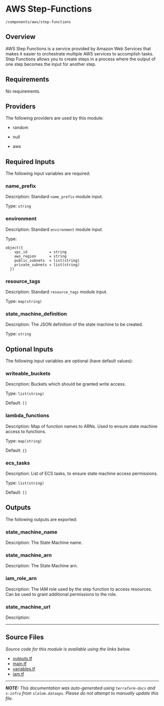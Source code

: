 
# AWS Step-Functions

`/components/aws/step-functions`

## Overview


AWS Step Functions is a service provided by Amazon Web Services that makes it easier to orchestrate multiple AWS services
to accomplish tasks. Step Functions allows you to create steps in a process where the output of one step becomes the input
for another step.

## Requirements

No requirements.

## Providers

The following providers are used by this module:

- random

- null

- aws

## Required Inputs

The following input variables are required:

### name\_prefix

Description: Standard `name_prefix` module input.

Type: `string`

### environment

Description: Standard `environment` module input.

Type:

```hcl
object({
    vpc_id          = string
    aws_region      = string
    public_subnets  = list(string)
    private_subnets = list(string)
  })
```

### resource\_tags

Description: Standard `resource_tags` module input.

Type: `map(string)`

### state\_machine\_definition

Description: The JSON definition of the state machine to be created.

Type: `string`

## Optional Inputs

The following input variables are optional (have default values):

### writeable\_buckets

Description: Buckets which should be granted write access.

Type: `list(string)`

Default: `[]`

### lambda\_functions

Description: Map of function names to ARNs. Used to ensure state machine access to functions.

Type: `map(string)`

Default: `{}`

### ecs\_tasks

Description: List of ECS tasks, to ensure state machine access permissions.

Type: `list(string)`

Default: `[]`

## Outputs

The following outputs are exported:

### state\_machine\_name

Description: The State Machine name.

### state\_machine\_arn

Description: The State Machine arn.

### iam\_role\_arn

Description: The IAM role used by the step function to access resources. Can be used to grant
additional permissions to the role.

### state\_machine\_url

Description:

---------------------

## Source Files

_Source code for this module is available using the links below._

* [outputs.tf](https://github.com/slalom-ggp/dataops-infra/tree/main//components/aws/step-functions/outputs.tf)
* [main.tf](https://github.com/slalom-ggp/dataops-infra/tree/main//components/aws/step-functions/main.tf)
* [variables.tf](https://github.com/slalom-ggp/dataops-infra/tree/main//components/aws/step-functions/variables.tf)
* [iam.tf](https://github.com/slalom-ggp/dataops-infra/tree/main//components/aws/step-functions/iam.tf)

---------------------

_**NOTE:** This documentation was auto-generated using
`terraform-docs` and `s-infra` from `slalom.dataops`.
Please do not attempt to manually update this file._
